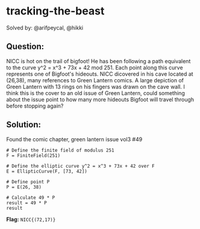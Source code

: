 # tracking-the-beast

Solved by: @arifpeycal, @hikki

## Question:
NICC is hot on the trail of bigfoot! He has been following a path equivalent to the curve y^2 = x^3 + 73x + 42 mod 251. Each point along this curve represents one of Bigfoot's hideouts. NICC dicovered in his cave located at (26,38), many references to Green Lantern comics. A large depiction of Green Lantern with 13 rings on his fingers was drawn on the cave wall. I think this is the cover to an old issue of Green Lantern, could something about the issue point to how many more hideouts Bigfoot will travel through before stopping again?

## Solution:
Found the comic chapter, green lantern issue vol3 #49

```
# Define the finite field of modulus 251
F = FiniteField(251)

# Define the elliptic curve y^2 = x^3 + 73x + 42 over F
E = EllipticCurve(F, [73, 42])

# Define point P
P = E(26, 38)

# Calculate 49 * P
result = 49 * P
result
```

**Flag:** `NICC{(72,17)}`
